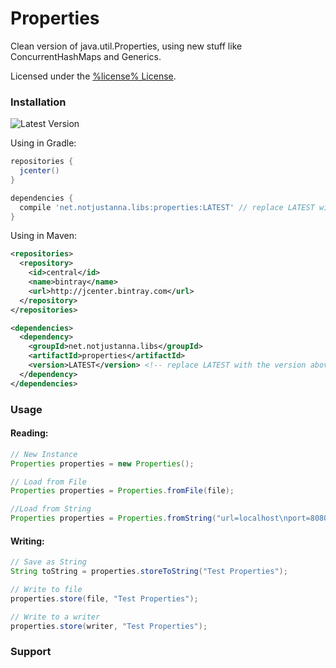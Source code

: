 # Properties
Clean version of java.util.Properties, using new stuff like ConcurrentHashMaps and Generics.

Licensed under the [%license% License](https://github.com/notjustanna/properties/blob/master/LICENSE).

### Installation

![Latest Version](https://api.bintray.com/packages/notjustanna/maven/properties/images/download.svg)

Using in Gradle:

```gradle
repositories {
  jcenter()
}

dependencies {
  compile 'net.notjustanna.libs:properties:LATEST' // replace LATEST with the version above
}
```

Using in Maven:

```xml
<repositories>
  <repository>
    <id>central</id>
    <name>bintray</name>
    <url>http://jcenter.bintray.com</url>
  </repository>
</repositories>

<dependencies>
  <dependency>
    <groupId>net.notjustanna.libs</groupId>
    <artifactId>properties</artifactId>
    <version>LATEST</version> <!-- replace LATEST with the version above -->
  </dependency>
</dependencies>
```

### Usage

#### Reading:

```java
// New Instance
Properties properties = new Properties();

// Load from File
Properties properties = Properties.fromFile(file);

//Load from String
Properties properties = Properties.fromString("url=localhost\nport=8080");
```

#### Writing:

```java
// Save as String
String toString = properties.storeToString("Test Properties");

// Write to file
properties.store(file, "Test Properties");

// Write to a writer
properties.store(writer, "Test Properties");
```


### Support





